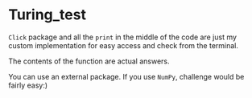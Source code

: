 # Turing_test

`Click` package and all the `print` in the middle of the code are just my custom implementation for easy access and check from the terminal.

The contents of the function are actual answers.

You can use an external package. If you use `NumPy`, challenge would be fairly easy:)

